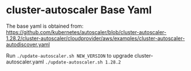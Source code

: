 # cluster-autoscaler Base Yaml
The base yaml is obtained from:
https://github.com/kubernetes/autoscaler/blob/cluster-autoscaler-1.28.2/cluster-autoscaler/cloudprovider/aws/examples/cluster-autoscaler-autodiscover.yaml

Run `./update-autoscaler.sh NEW_VERSION` to upgrade cluster-autoscaler.yaml
    `./update-autoscaler.sh 1.28.2`